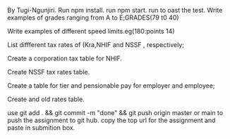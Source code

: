 By Tugi-Ngunjiri.
Run npm install.
run npm start.
run to oast the test.
Write examples of grades ranging from A to E;GRADES(79 t0 40)

Write examples of different speed limits.eg(180:points 14)

 

List diffferent tax rates of (Kra,NHIF and NSSF , respectively;
      
      
 Create a corporation tax table for NHIF.



Create NSSF tax rates table.


 Create a table for tier and pensionable pay for employer and employee;



Create and old rates table.


use git  add . &&  git commit -m "done"  &&  git push origin master or main to push the assignment to git hub.
copy the top url for the assignment and paste in submition box.
